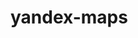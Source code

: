 # yandex-maps

<vuep template="#example"></vuep>

<script v-pre type="text/x-template" id="example">
<template>
  <div>Привет, {{ name }}!</div>
</template>

<script>
  module.exports = {
    data: function () {
      return { name: 'Vue' }
    }
  }
</script>
</script>
